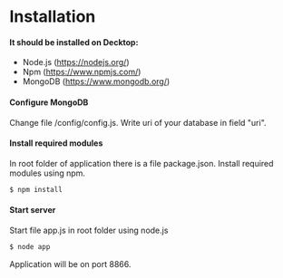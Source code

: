 # Installation
#### It should be installed on Decktop:
  - Node.js (https://nodejs.org/)
  - Npm (https://www.npmjs.com/)
  - MongoDB (https://www.mongodb.org/)
#### Configure MongoDB
Change file /config/config.js. Write uri of your database in field "uri".
#### Install required modules
In root folder of application there is a file package.json. Install required modules using npm.
```sh
$ npm install
```
#### Start server
Start file app.js in root folder using node.js
```sh
$ node app
```
Application will be on port 8866.